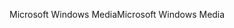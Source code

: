 <span data-ttu-id="cb2fe-101">Microsoft Windows Media</span><span class="sxs-lookup"><span data-stu-id="cb2fe-101">Microsoft Windows Media</span></span>